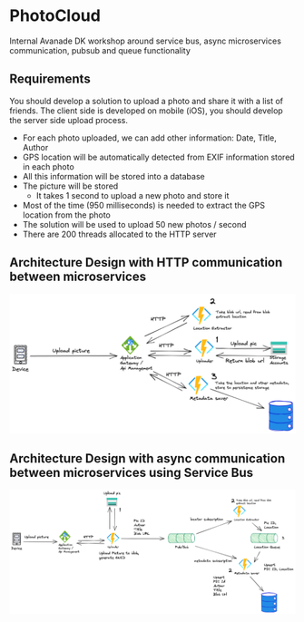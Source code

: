 # PhotoCloud

Internal Avanade DK workshop around service bus, async microservices communication, pubsub and queue functionality  

## Requirements 
You should develop a solution to upload a photo and share it with a list of friends.
The client side is developed on mobile (iOS), you should develop the server side upload process.

- For each photo uploaded, we can add other information: Date, Title, Author
- GPS location will be automatically detected from EXIF information stored in each photo
- All this information will be stored into a database
- The picture will be stored
    - It takes 1 second to upload a new photo and store it
- Most of the time (950 milliseconds) is needed to extract the GPS location from the photo
- The solution will be used to upload 50 new photos / second
- There are 200 threads allocated to the HTTP server

## Architecture Design with HTTP communication between microservices 
![http.png](http.png)
## Architecture Design with async communication between microservices using Service Bus
![service-bus.png](service-bus.png)